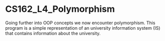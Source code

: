 # CS162_L4_Polymorphism
Going further into OOP concepts we now encounter polymorphism. This program is a simple representation of an university information system (IS) that contains information about the university.
